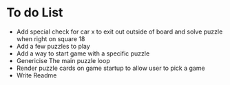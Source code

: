 
# To do List

- Add special check for car x to exit out outside of board and solve puzzle when right on square 18
- Add a few puzzles to play
- Add a way to start game with a specific puzzle
- Genericise The main puzzle loop
- Render puzzle cards on game startup to allow user to pick a game
- Write Readme
